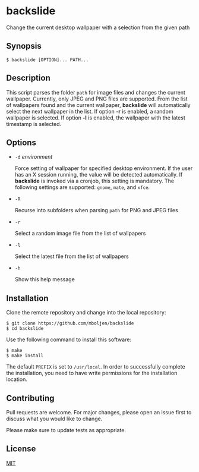# backslide

Change the current desktop wallpaper with a selection from the given path


## Synopsis

```console
$ backslide [OPTION]... PATH...
```


## Description

This script parses the folder `path` for image files and changes the current wallpaper.  Currently, only JPEG and PNG files are supported.  From the list of wallpapers found and the current wallpaper, **backslide** will automatically select the next wallpaper in the list.  If option **-r** is enabled, a random wallpaper is selected.  If option **-l** is enabled, the wallpaper with the latest timestamp is selected.


## Options

+ `-d` _environment_

  Force setting of wallpaper for specified desktop environment.  If the user has an X session running, the value will be detected automatically.  If **backslide** is invoked via a cronjob, this setting is mandatory.  The following settings are supported: `gnome`, `mate`, and `xfce`.

+ `-R`

  Recurse into subfolders when parsing `path` for PNG and JPEG files

+ `-r`

  Select a random image file from the list of wallpapers

+ `-l`

  Select the latest file from the list of wallpapers

+ `-h`

  Show this help message


## Installation

Clone the remote repository and change into the local repository:

```console
$ git clone https://github.com/mboljen/backslide
$ cd backslide
```

Use the following command to install this software:

```console
$ make
$ make install
```

The default `PREFIX` is set to `/usr/local`.  In order to successfully complete the installation, you need to have write permissions for the installation location.


## Contributing

Pull requests are welcome.  For major changes, please open an issue first to discuss what you would like to change.

Please make sure to update tests as appropriate.


## License

[MIT](https://choosealicense.com/licenses/mit/)
